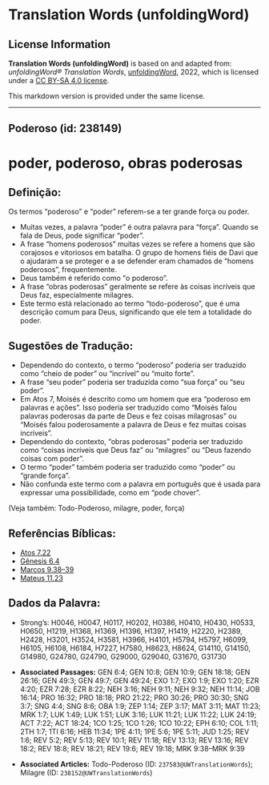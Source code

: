 # Translation Words (unfoldingWord)

## License Information

**Translation Words (unfoldingWord)** is based on and adapted from: _unfoldingWord® Translation Words_, [unfoldingWord](https://unfoldingword.org/utw), 2022, which is licensed under a [CC BY-SA 4.0 license](https://creativecommons.org/licenses/by-sa/4.0/legalcode.en).

This markdown version is provided under the same license.



--------------------------------

## Poderoso (id: 238149)

poder, poderoso, obras poderosas
================================

Definição:
----------

Os termos “poderoso” e “poder” referem\-se a ter grande força ou poder.

* Muitas vezes, a palavra “poder” é outra palavra para “força”. Quando se fala de Deus, pode significar “poder”.
* A frase “homens poderosos” muitas vezes se refere a homens que são corajosos e vitoriosos em batalha. O grupo de homens fiéis de Davi que o ajudaram a se proteger e a se defender eram chamados de “homens poderosos”, frequentemente.
* Deus também é referido como "o poderoso”.
* A frase “obras poderosas” geralmente se refere às coisas incríveis que Deus faz, especialmente milagres.
* Este termo está relacionado ao termo “todo\-poderoso”, que é uma descrição comum para Deus, significando que ele tem a totalidade do poder.

Sugestões de Tradução:
----------------------

* Dependendo do contexto, o termo “poderoso” poderia ser traduzido como “cheio de poder” ou “incrível” ou “muito forte”.
* A frase “seu poder” poderia ser traduzida como “sua força” ou “seu poder”.
* Em Atos 7, Moisés é descrito como um homem que era “poderoso em palavras e ações”. Isso poderia ser traduzido como “Moisés falou palavras poderosas da parte de Deus e fez coisas milagrosas” ou “Moisés falou poderosamente a palavra de Deus e fez muitas coisas incríveis”.
* Dependendo do contexto, “obras poderosas” poderia ser traduzido como “coisas incríveis que Deus faz” ou “milagres” ou “Deus fazendo coisas com poder”.
* O termo “poder” também poderia ser traduzido como “poder” ou “grande força”.
* Não confunda este termo com a palavra em português que é usada para expressar uma possibilidade, como em “pode chover”.

(Veja também: Todo\-Poderoso, milagre, poder, força)

Referências Bíblicas:
---------------------

* [Atos 7\.22](https://ref.ly/Acts7:22)
* [Gênesis 6\.4](https://ref.ly/Gen6:4)
* [Marcos 9\.38–39](https://ref.ly/Mark9:38-Mark9:39)
* [Mateus 11\.23](https://ref.ly/Matt11:23)

Dados da Palavra:
-----------------

* Strong’s: H0046, H0047, H0117, H0202, H0386, H0410, H0430, H0533, H0650, H1219, H1368, H1369, H1396, H1397, H1419, H2220, H2389, H2428, H3201, H3524, H3581, H3966, H4101, H5794, H5797, H6099, H6105, H6108, H6184, H7227, H7580, H8623, H8624, G14110, G14150, G14980, G24780, G24790, G29000, G29040, G31670, G31730

* **Associated Passages:** GEN 6:4; GEN 10:8; GEN 10:9; GEN 18:18; GEN 26:16; GEN 49:3; GEN 49:7; GEN 49:24; EXO 1:7; EXO 1:9; EXO 1:20; EZR 4:20; EZR 7:28; EZR 8:22; NEH 3:16; NEH 9:11; NEH 9:32; NEH 11:14; JOB 16:14; PRO 16:32; PRO 18:18; PRO 21:22; PRO 30:26; PRO 30:30; SNG 3:7; SNG 4:4; SNG 8:6; OBA 1:9; ZEP 1:14; ZEP 3:17; MAT 3:11; MAT 11:23; MRK 1:7; LUK 1:49; LUK 1:51; LUK 3:16; LUK 11:21; LUK 11:22; LUK 24:19; ACT 7:22; ACT 18:24; 1CO 1:25; 1CO 1:26; 1CO 10:22; EPH 6:10; COL 1:11; 2TH 1:7; 1TI 6:16; HEB 11:34; 1PE 4:11; 1PE 5:6; 1PE 5:11; JUD 1:25; REV 1:6; REV 5:2; REV 5:13; REV 10:1; REV 11:18; REV 13:13; REV 13:16; REV 18:2; REV 18:8; REV 18:21; REV 19:6; REV 19:18; MRK 9:38–MRK 9:39
* **Associated Articles:** Todo-Poderoso (ID: `237583@UWTranslationWords`); Milagre (ID: `238152@UWTranslationWords`)

